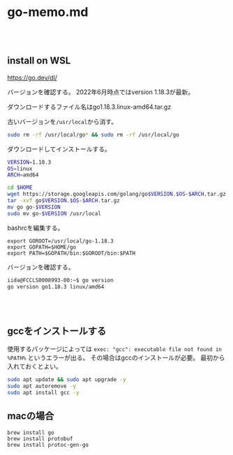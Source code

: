 # go-memo.md

<br><br>

## install on WSL

https://go.dev/dl/

バージョンを確認する。
2022年6月時点ではversion 1.18.3が最新。

ダウンロードするファイル名はgo1.18.3.linux-amd64.tar.gz

古いバージョンを`/usr/local`から消す。

```bash
sudo rm -rf /usr/local/go* && sudo rm -rf /usr/local/go
```

ダウンロードしてインストールする。

```bash
VERSION=1.18.3
OS=linux
ARCH=amd64

cd $HOME
wget https://storage.googleapis.com/golang/go$VERSION.$OS-$ARCH.tar.gz
tar -xvf go$VERSION.$OS-$ARCH.tar.gz
mv go go-$VERSION
sudo mv go-$VERSION /usr/local
```

bashrcを編集する。

```
export GOROOT=/usr/local/go-1.18.3
export GOPATH=$HOME/go
export PATH=$GOPATH/bin:$GOROOT/bin:$PATH
```

バージョンを確認する。

```bash
iida@FCCLS0008993-00:~$ go version
go version go1.18.3 linux/amd64
```

<br><br>

## gccをインストールする

使用するパッケージによっては `exec: "gcc": executable file not found in %PATH%` というエラーが出る。
その場合はgccのインストールが必要。
最初から入れておくとよい。

```bash
sudo apt update && sudo apt upgrade -y
sudo apt autoremove -y
sudo apt install gcc -y
```


## macの場合

```
brew install go
brew install protobuf
brew install protoc-gen-go
```